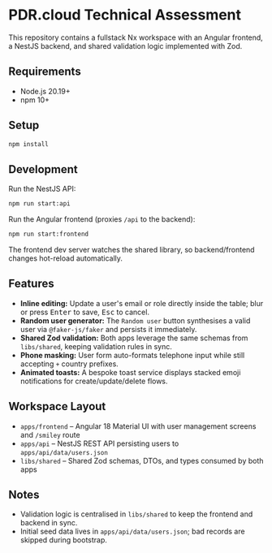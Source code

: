 # PDR.cloud Technical Assessment

This repository contains a fullstack Nx workspace with an Angular frontend, a NestJS backend, and shared validation logic implemented with Zod.

## Requirements

- Node.js 20.19+
- npm 10+

## Setup

```bash
npm install
```

## Development

Run the NestJS API:

```bash
npm run start:api
```

Run the Angular frontend (proxies `/api` to the backend):

```bash
npm run start:frontend
```

The frontend dev server watches the shared library, so backend/frontend changes hot-reload automatically.

## Features

- **Inline editing:** Update a user's email or role directly inside the table; blur or press <kbd>Enter</kbd> to save, <kbd>Esc</kbd> to cancel.
- **Random user generator:** The `Random user` button synthesises a valid user via `@faker-js/faker` and persists it immediately.
- **Shared Zod validation:** Both apps leverage the same schemas from `libs/shared`, keeping validation rules in sync.
- **Phone masking:** User form auto-formats telephone input while still accepting `+` country prefixes.
- **Animated toasts:** A bespoke toast service displays stacked emoji notifications for create/update/delete flows.

## Workspace Layout

- `apps/frontend` – Angular 18 Material UI with user management screens and `/smiley` route
- `apps/api` – NestJS REST API persisting users to `apps/api/data/users.json`
- `libs/shared` – Shared Zod schemas, DTOs, and types consumed by both apps

## Notes

- Validation logic is centralised in `libs/shared` to keep the frontend and backend in sync.
- Initial seed data lives in `apps/api/data/users.json`; bad records are skipped during bootstrap.

